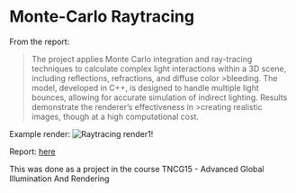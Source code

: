 # Monte-Carlo Raytracing

From the report:

>The project applies Monte Carlo integration and ray-tracing techniques to calculate complex light interactions within a 3D scene, including reflections, refractions, and diffuse color     >bleeding. The model, developed in C++, is designed to handle multiple light bounces, allowing for accurate simulation of indirect lighting. Results demonstrate the renderer’s effectiveness in >creating realistic images, though at a high computational cost.

Example render:
![Raytracing render1!](/output/gitrender.png)

Report: [here](/report.pdf)

This was done as a project in the course TNCG15 - Advanced Global Illumination And Rendering
